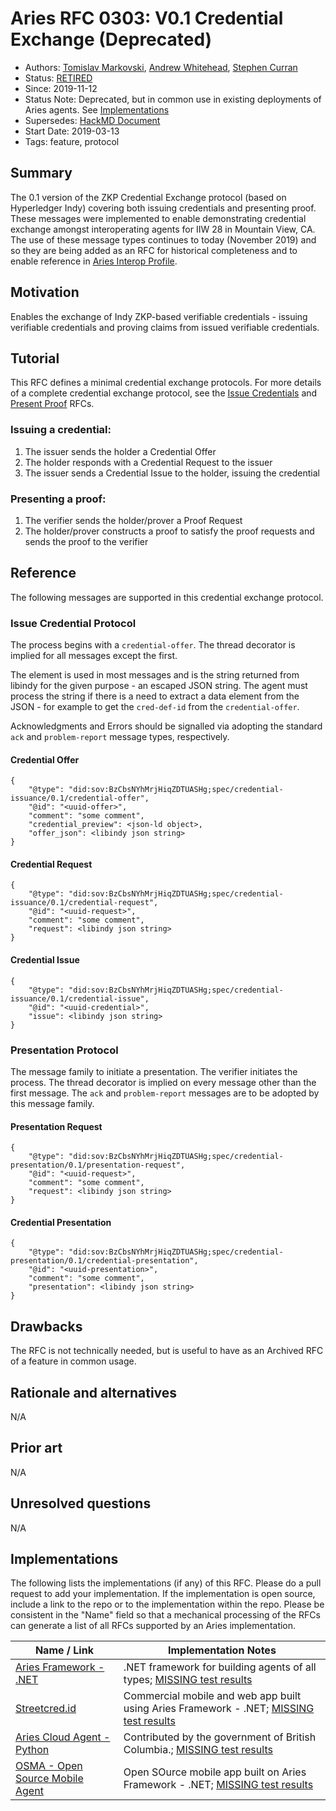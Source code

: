 # Aries RFC 0303: V0.1 Credential Exchange (Deprecated)

- Authors: [Tomislav Markovski](mailto:tomislav@streetcred.id), [Andrew Whitehead](mailto:andrew@1crm.com), [Stephen Curran](mailto:swcurran@cloudcompass.ca)
- Status: [RETIRED](../../README.md#retired)
- Since: 2019-11-12
- Status Note: Deprecated, but in common use in existing deployments of Aries agents. See [Implementations](#implementations) 
- Supersedes: [HackMD Document](https://hackmd.io/oWSw18DLTYCmHi_ty_gYvg?view)
- Start Date: 2019-03-13
- Tags: feature, protocol

## Summary

The 0.1 version of the ZKP Credential Exchange protocol (based on Hyperledger Indy) covering both issuing credentials and presenting proof. These messages were implemented to enable demonstrating credential exchange amongst interoperating agents for IIW 28 in Mountain View, CA. The use of these message types continues to today (November 2019) and so they are being added as an RFC for historical completeness and to enable reference in [Aries Interop Profile](../../concepts/0302-aries-interop-profile/README.md).

## Motivation

Enables the exchange of Indy ZKP-based verifiable credentials - issuing verifiable credentials and proving claims from issued verifiable credentials.

## Tutorial

This RFC defines a minimal credential exchange protocols. For more details of a complete credential exchange protocol, see the [Issue Credentials](../0036-issue-credential/README.md) and [Present Proof](../0037-present-proof/README.md) RFCs.

### Issuing a credential:

1. The issuer sends the holder a Credential Offer
2. The holder responds with a Credential Request to the issuer
3. The issuer sends a Credential Issue to the holder, issuing the credential

### Presenting a proof:

1. The verifier sends the holder/prover a Proof Request
2. The holder/prover constructs a proof to satisfy the proof requests and sends the proof to the verifier

## Reference

The following messages are supported in this credential exchange protocol.

### Issue Credential Protocol

The process begins with a `credential-offer`. The thread decorator is implied for all messages except the first.

The <libindy json string> element is used in most messages and is the string returned from libindy for the given purpose - an escaped JSON string. The agent must process the string if there is a need to extract a data element from the JSON - for example to get the `cred-def-id` from the `credential-offer`.

Acknowledgments and Errors should be signalled via adopting the standard `ack` and `problem-report` message types, respectively.

#### Credential Offer

```jsonld
{
    "@type": "did:sov:BzCbsNYhMrjHiqZDTUASHg;spec/credential-issuance/0.1/credential-offer",
    "@id": "<uuid-offer>",
    "comment": "some comment",
    "credential_preview": <json-ld object>,
    "offer_json": <libindy json string>
}
```

#### Credential Request

```jsonld
{
    "@type": "did:sov:BzCbsNYhMrjHiqZDTUASHg;spec/credential-issuance/0.1/credential-request",
    "@id": "<uuid-request>",
    "comment": "some comment",
    "request": <libindy json string>
}
```

#### Credential Issue

``` jsonld
{
    "@type": "did:sov:BzCbsNYhMrjHiqZDTUASHg;spec/credential-issuance/0.1/credential-issue",
    "@id": "<uuid-credential>",
    "issue": <libindy json string>
}
```

### Presentation Protocol

The message family to initiate a presentation. The verifier initiates the process. The thread decorator is implied on every message other than the first message. The `ack` and `problem-report` messages are to be adopted by this message family.

#### Presentation Request

```jsonld
{
    "@type": "did:sov:BzCbsNYhMrjHiqZDTUASHg;spec/credential-presentation/0.1/presentation-request",
    "@id": "<uuid-request>",
    "comment": "some comment",
    "request": <libindy json string>
}
```

#### Credential Presentation

```jsonld
{
    "@type": "did:sov:BzCbsNYhMrjHiqZDTUASHg;spec/credential-presentation/0.1/credential-presentation",
    "@id": "<uuid-presentation>",
    "comment": "some comment",
    "presentation": <libindy json string>
}
```


## Drawbacks

The RFC is not technically needed, but is useful to have as an Archived RFC of a feature in common usage.

## Rationale and alternatives

N/A

## Prior art

N/A

## Unresolved questions

N/A

## Implementations

The following lists the implementations (if any) of this RFC. Please do a pull request to add your implementation. If the implementation is open source, include a link to the repo or to the implementation within the repo. Please be consistent in the "Name" field so that a mechanical processing of the RFCs can generate a list of all RFCs supported by an Aries implementation.

Name / Link | Implementation Notes
--- | ---
[Aries Framework - .NET](https://github.com/hyperledger/aries-framework-dotnet) | .NET framework for building agents of all types; [MISSING test results](/tags.md#test-anomaly)
[Streetcred.id](https://streetcred.id/) | Commercial mobile and web app built using Aries Framework - .NET; [MISSING test results](/tags.md#test-anomaly)
[Aries Cloud Agent - Python](https://github.com/hyperledger/aries-cloudagent-python) | Contributed by the government of British Columbia.; [MISSING test results](/tags.md#test-anomaly)
[OSMA - Open Source Mobile Agent](https://github.com/mattrglobal/osma) | Open SOurce mobile app built on Aries Framework - .NET; [MISSING test results](/tags.md#test-anomaly)
